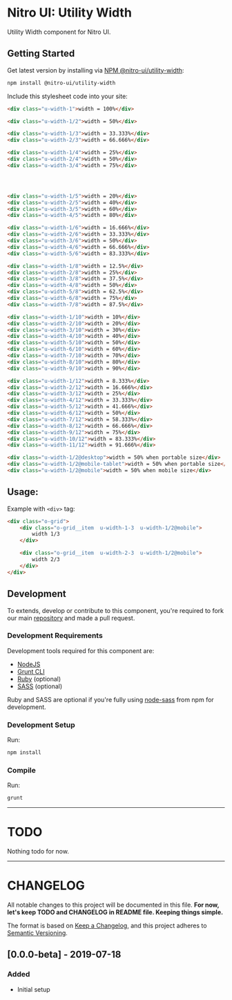 # Nitro UI: Utility Width

Utility Width component for Nitro UI.

## Getting Started

Get latest version by installing via [NPM @nitro-ui/utility-width](https://www.npmjs.com/package/@nitro-ui/utility-width):

```sh
npm install @nitro-ui/utility-width
```

Include this stylesheet code into your site:

```html
<div class="u-width-1">width = 100%</div>

<div class="u-width-1/2">width = 50%</div>

<div class="u-width-1/3">width = 33.333%</div>
<div class="u-width-2/3">width = 66.666%</div>

<div class="u-width-1/4">width = 25%</div>
<div class="u-width-2/4">width = 50%</div>
<div class="u-width-3/4">width = 75%</div>




<div class="u-width-1/5">width = 20%</div>
<div class="u-width-2/5">width = 40%</div>
<div class="u-width-3/5">width = 60%</div>
<div class="u-width-4/5">width = 80%</div>

<div class="u-width-1/6">width = 16.666%</div>
<div class="u-width-2/6">width = 33.333%</div>
<div class="u-width-3/6">width = 50%</div>
<div class="u-width-4/6">width = 66.666%</div>
<div class="u-width-5/6">width = 83.333%</div>

<div class="u-width-1/8">width = 12.5%</div>
<div class="u-width-2/8">width = 25%</div>
<div class="u-width-3/8">width = 37.5%</div>
<div class="u-width-4/8">width = 50%</div>
<div class="u-width-5/8">width = 62.5%</div>
<div class="u-width-6/8">width = 75%</div>
<div class="u-width-7/8">width = 87.5%</div>

<div class="u-width-1/10">width = 10%</div>
<div class="u-width-2/10">width = 20%</div>
<div class="u-width-3/10">width = 30%</div>
<div class="u-width-4/10">width = 40%</div>
<div class="u-width-5/10">width = 50%</div>
<div class="u-width-6/10">width = 60%</div>
<div class="u-width-7/10">width = 70%</div>
<div class="u-width-8/10">width = 80%</div>
<div class="u-width-9/10">width = 90%</div>

<div class="u-width-1/12">width = 8.333%</div>
<div class="u-width-2/12">width = 16.666%</div>
<div class="u-width-3/12">width = 25%</div>
<div class="u-width-4/12">width = 33.333%</div>
<div class="u-width-5/12">width = 41.666%</div>
<div class="u-width-6/12">width = 50%</div>
<div class="u-width-7/12">width = 58.333%</div>
<div class="u-width-8/12">width = 66.666%</div>
<div class="u-width-9/12">width = 75%</div>
<div class="u-width-10/12">width = 83.333%</div>
<div class="u-width-11/12">width = 91.666%</div>

<div class="u-width-1/2@desktop">width = 50% when portable size</div>
<div class="u-width-1/2@mobile-tablet">width = 50% when portable size</div>
<div class="u-width-1/2@mobile">width = 50% when mobile size</div>
```

## Usage:

Example with `<div>` tag:

```html
<div class="o-grid">
    <div class="o-grid__item  u-width-1-3  u-width-1/2@mobile">
        width 1/3
    </div>

    <div class="o-grid__item  u-width-2-3  u-width-1/2@mobile">
        width 2/3
    </div>
</div>
```

## Development

To extends, develop or contribute to this component, you're required to fork our main [repository](https://github.com/icarasia-/nitro-ui) and made a pull request.

### Development Requirements

Development tools required for this component are:

- [NodeJS](https://nodejs.org/en/)
- [Grunt CLI](https://gruntjs.com)
- [Ruby](https://www.ruby-lang.org/en/) (optional)
- [SASS](https://sass-lang.com) (optional)

Ruby and SASS are optional if you're fully using [node-sass](https://github.com/sass/node-sass) from npm for development.

### Development Setup

Run:

```sh
npm install
```

### Compile

Run:

```sh
grunt
```
---

# TODO

Nothing todo for now.

---

# CHANGELOG

All notable changes to this project will be documented in this file. **For now, let's keep TODO and CHANGELOG in README file. Keeping things simple.**

The format is based on [Keep a Changelog](https://keepachangelog.com/en/1.0.0/),
and this project adheres to [Semantic Versioning](https://semver.org/spec/v2.0.0.html).

## [0.0.0-beta] - 2019-07-18
### Added
- Initial setup
